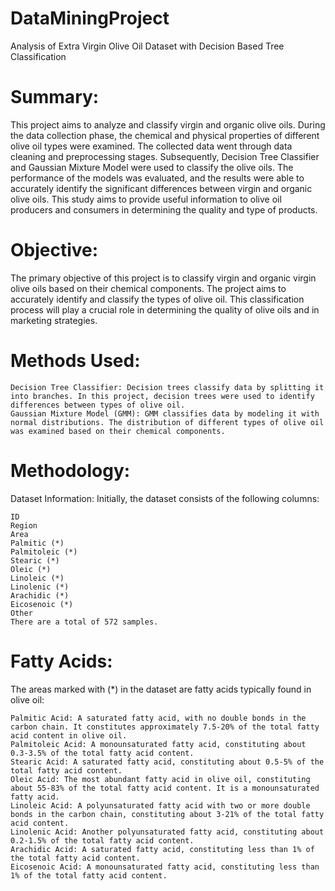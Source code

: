 # DataMiningProject
Analysis of Extra Virgin Olive Oil Dataset with Decision Based Tree Classification
# Summary:
This project aims to analyze and classify virgin and organic olive oils. During the data collection phase, the chemical and physical properties of different olive oil types were examined. The collected data went through data cleaning and preprocessing stages. Subsequently, Decision Tree Classifier and Gaussian Mixture Model were used to classify the olive oils. The performance of the models was evaluated, and the results were able to accurately identify the significant differences between virgin and organic olive oils. This study aims to provide useful information to olive oil producers and consumers in determining the quality and type of products.

# Objective:
The primary objective of this project is to classify virgin and organic virgin olive oils based on their chemical components. The project aims to accurately identify and classify the types of olive oil. This classification process will play a crucial role in determining the quality of olive oils and in marketing strategies.

# Methods Used:

    Decision Tree Classifier: Decision trees classify data by splitting it into branches. In this project, decision trees were used to identify differences between types of olive oil.
    Gaussian Mixture Model (GMM): GMM classifies data by modeling it with normal distributions. The distribution of different types of olive oil was examined based on their chemical components.

# Methodology:
Dataset Information:
Initially, the dataset consists of the following columns:

    ID
    Region
    Area
    Palmitic (*)
    Palmitoleic (*)
    Stearic (*)
    Oleic (*)
    Linoleic (*)
    Linolenic (*)
    Arachidic (*)
    Eicosenoic (*)
    Other
    There are a total of 572 samples.

# Fatty Acids:
The areas marked with (*) in the dataset are fatty acids typically found in olive oil:

    Palmitic Acid: A saturated fatty acid, with no double bonds in the carbon chain. It constitutes approximately 7.5-20% of the total fatty acid content in olive oil.
    Palmitoleic Acid: A monounsaturated fatty acid, constituting about 0.3-3.5% of the total fatty acid content.
    Stearic Acid: A saturated fatty acid, constituting about 0.5-5% of the total fatty acid content.
    Oleic Acid: The most abundant fatty acid in olive oil, constituting about 55-83% of the total fatty acid content. It is a monounsaturated fatty acid.
    Linoleic Acid: A polyunsaturated fatty acid with two or more double bonds in the carbon chain, constituting about 3-21% of the total fatty acid content.
    Linolenic Acid: Another polyunsaturated fatty acid, constituting about 0.2-1.5% of the total fatty acid content.
    Arachidic Acid: A saturated fatty acid, constituting less than 1% of the total fatty acid content.
    Eicosenoic Acid: A monounsaturated fatty acid, constituting less than 1% of the total fatty acid content.
